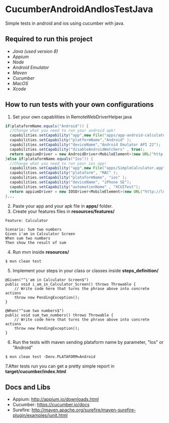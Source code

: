 # CucumberAndroidAndIosTestJava
Simple tests in android and ios using cucumber with java.

## Required to run this project

- *Java (used version 8)*
- *Appium*
- *Node*
- *Android Emulator*
- *Maven*
- *Cucumber*
- *MacOS*
- *Xcode*

## How to run tests with your own configurations

1. Set your own capabilities in RemoteWebDriverHelper.java
```Java
if(plataformName.equals("Android")) {
  //Change what you need to run your android apk!
  capabilities.setCapability("app",new File("apps/app-android-calculator.apk"));
  capabilities.setCapability("platformName","Android" );
  capabilities.setCapability("deviceName","Android Emulator API 22");
  capabilities.setCapability("disableAndroidWatchers" , true);
  return appiumDriver = new AndroidDriver<MobileElement>(new URL("http://localhost:4723/wd/hub") , capabilities);
}else if(plataformName.equals("Ios")) {
  //Change what you need to run your ios app!
  capabilities.setCapability("app",new File("apps/SimpleCalculator.app"));
  capabilities.setCapability("plataform", "MAC" );
  capabilities.setCapability("plataformName", "ios" );
  capabilities.setCapability("deviceName", "iPhone SE");
  capabilities.setCapability("automationName" , "XCUITest");
  return appiumDriver = new IOSDriver<MobileElement>(new URL("http://localhost:4723/wd/hub") , capabilities);
}...
``` 
2. Paste your app and your apk file in **apps/** folder.
3. Create your features files in **resources/features/**
```Gherkin
Feature: Calculator

Scenario: Sum two numbers
Given i'am in Calculator Screen
When sum two numbers
Then show the result of sum
```
4. Run mvn inside **resources/**
```
$ mvn clean test
```
5. Implement your steps in your class or classes inside **steps_definition/**

```
@Given("^i'am in Calculator Screen$")
public void i_am_in_Calculator_Screen() throws Throwable {
    // Write code here that turns the phrase above into concrete actions
    throw new PendingException();
}

@When("^sum two numbers$")
public void sum_two_numbers() throws Throwable {
    // Write code here that turns the phrase above into concrete actions
    throw new PendingException();
}
```   

6. Run the tests with maven sending plataform name by parameter, "Ios" or "Android"
```
$ mvn clean test -Denv.PLATAFORM=Android
```
7.After tests run you can get a pretty simple report in **target/cucumber/index.html**

## Docs and Libs

- Appium: http://appium.io/downloads.html
- Cucumber: https://cucumber.io/docs
- Surefire: http://maven.apache.org/surefire/maven-surefire-plugin/examples/junit.html

